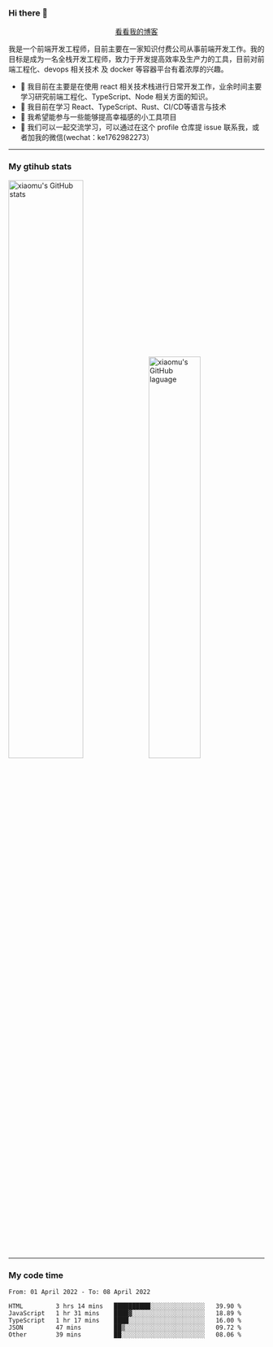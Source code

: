 ### Hi there 👋

<p align="center">
  <a href="https://real-jacket.github.io/">看看我的博客</a>
</p>

我是一个前端开发工程师，目前主要在一家知识付费公司从事前端开发工作。我的目标是成为一名全栈开发工程师，致力于开发提高效率及生产力的工具，目前对前端工程化、devops 相关技术 及 docker 等容器平台有着浓厚的兴趣。

- 🔭 我目前在主要是在使用 react 相关技术栈进行日常开发工作，业余时间主要学习研究前端工程化、TypeScript、Node 相关方面的知识。
- 🌱 我目前在学习 React、TypeScript、Rust、CI/CD等语言与技术
- 👯 我希望能参与一些能够提高幸福感的小工具项目
- 💬 我们可以一起交流学习，可以通过在这个 profile 仓库提 issue 联系我，或者加我的微信(wechat：ke1762982273）

***

### My gtihub stats

<a><img src="https://github-readme-stats.vercel.app/api?username=real-jacket" title="xiaomu's GitHub stats" alt="xiaomu's GitHub stats" style="width:54%;"/></a>
<a><img src="https://github-readme-stats.vercel.app/api/top-langs/?username=real-jacket&layout=compact" title="xiaomu's GitHub laguage" alt="xiaomu's GitHub laguage" style="width:45%;"/><a/>

***

### My code time

<!--START_SECTION:waka-->

```text
From: 01 April 2022 - To: 08 April 2022

HTML         3 hrs 14 mins   ██████████░░░░░░░░░░░░░░░   39.90 %
JavaScript   1 hr 31 mins    ████▓░░░░░░░░░░░░░░░░░░░░   18.89 %
TypeScript   1 hr 17 mins    ████░░░░░░░░░░░░░░░░░░░░░   16.00 %
JSON         47 mins         ██▒░░░░░░░░░░░░░░░░░░░░░░   09.72 %
Other        39 mins         ██░░░░░░░░░░░░░░░░░░░░░░░   08.06 %
```

<!--END_SECTION:waka-->
